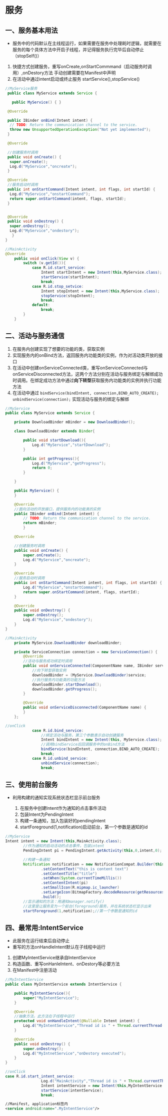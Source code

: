 # 服务

## 一、服务基本用法
* 服务中的代码默认在主线程运行，如果需要在服务中处理耗时逻辑，就需要在服务的每个具体方法中开启子线程，并记得服务执行完毕后自动停止（stopSelf()）


1. 快捷方式创建服务，重写onCreate,onStartCommmand（启动服务时调用）,onDestory方法 手动创建需要在Manifest中声明
2. 在活动中通过intent启动或终止服务 startService(),stopService()


 ```java
 //MyService服务
  public class MyService extends Service {

    public MyService() { }

  @Override

  public IBinder onBind(Intent intent) {
   // TODO: Return the communication channel to the service.
   throw new UnsupportedOperationException("Not yet implemented");
  }

  @Override

  //创建服务时调用
  public void onCreate() {
   super.onCreate();
   Log.d("MyService","oncreate");
  }

  @Override
  //服务启动时调用
  public int onStartCommand(Intent intent, int flags, int startId) {
   Log.d("MyService","onstartCommand");
   return super.onStartCommand(intent, flags, startId);
  }


  @Override
  public void onDestroy() {
   super.onDestroy();
   Log.d("MyService","ondestory");
    }
 }

```


```java
//MainActivity
@Override
    public void onClick(View v) {
        switch (v.getId()){
            case R.id.start_service:
                Intent startIntent = new Intent(this,MyService.class);
                startService(startIntent);
                break;
            case R.id.stop_setvice:
                Intent stopIntent = new Intent(this,MyService.class);
                stopService(stopIntent);
                break;
            default:
                break;
        }
    }
````



## 二、活动与服务通信

1. 在服务内创建实现了想要的功能的类，获取实例
2. 实现服务内的onBind方法，返回服务内功能类的实例，作为对活动类开放的接口
3. 在活动中创建onServiceConnected类，重写onServiceConnected与onServiceDisconnected方法，这两个方法分别在活动与服务绑定与解绑成功时调用。在绑定成功方法中通过**向下转型**获取服务内功能类的实例并执行功能方法
4. 在活动中通过 `bindService(bindIntent, connection,BIND_AUTO_CREATE);` `unbindService(connection);` 实现活动与服务的绑定与解绑



```java
//MyService
public class MyService extends Service {

    private DownloadBinder mBinder = new DownloadBinder();

    class DownloadBinder extends Binder{

        public void startDownload(){
            Log.d("MyService","startDownload");
        }

        public int getProgress(){
            Log.d("MyService","getProgress");
            return 0;
        }

    }

    public MyService() {
    }

    @Override
    //面向活动的开放接口，提供服务内的功能类的实例
    public IBinder onBind(Intent intent) {
        // TODO: Return the communication channel to the service.
        return mBinder;
        }

    @Override

    //创建服务时调用
    public void onCreate() {
        super.onCreate();
        Log.d("MyService","oncreate");
    }

    @Override
    //服务启动时调用
    public int onStartCommand(Intent intent, int flags, int startId) {
        Log.d("MyService","onstartCommand");
        return super.onStartCommand(intent, flags, startId);
    }

    @Override
    public void onDestroy() {
        super.onDestroy();
        Log.d("MyService","ondestory");
    }
}
```



```java
//MainActivity
    private MyService.DownloadBinder downloadBinder;

    private ServiceConnection connection = new ServiceConnection() {
        @Override
        //活动与服务成功绑定时调用
        public void onServiceConnected(ComponentName name, IBinder service) {
            //向下转型获取实例
            downloadBinder = (MyService.DownloadBinder)service;
            //执行服务内功能类的功能方法
            downloadBinder.startDownload();
            downloadBinder.getProgress();
        }

        @Override
        public void onServiceDisconnected(ComponentName name) {
        }
    };
```



```java
//onClick
            case R.id.bind_service:
                //绑定活动与服务，第三个参数表示自动创建服务
                Intent bindIntent = new Intent(this, MyService.class);
                //调用bindService后回调服务中的onBind方法
                bindService(bindIntent, connection,BIND_AUTO_CREATE);
                break;
            case R.id.unbind_service:
                unbindService(connection);
                break;
```


## 三、使用前台服务

* 利用构建的通知实现系统状态栏显示前台服务


  1. 在服务中创建Intent作为通知的点击事件活动
  2. 包装Intent为PendingIntent
  3. 构建一条通知，加入包装好的pendingIntent
  4. startForeground(1,notification)启动前台，第一个参数是通知的id



```java
//MyService
Intent intent = new Intent(this,MainActivity.class);
        //作为通知的启动活动的点击事件，包装intent
        PendingIntent pi = PendingIntent.getActivity(this,0,intent,0);

        //构建一条通知
        Notification notification = new NotificationCompat.Builder(this)
                .setContentText("this is content text")
                .setContentTitle("title")
                .setWhen(System.currentTimeMillis())
                .setContentIntent(pi)
                .setSmallIcon(R.mipmap.ic_launcher)
                .setLargeIcon(BitmapFactory.decodeResource(getResources(),R.mipmap.ic_launcher))
                .build();
        //显示通知的方法：用通知manager.notify()
        //这里是让服务变为一个前台(foreground)服务，并在系统状态栏显示出来
        startForeground(1,notification);//第一个参数是通知的id
```

## 四、最常用:IntentService

* 此服务在运行结束后自动停止
* 重写的方法onHandleIntent默认在子线程中运行

1. 创建MyIntentService继承自IntentService
2. 构造函数、重写onHanleIntent、onDestory等必要方法
3. 在Manifest中注册活动



```java
//MyIntentService
public class MyIntentService extends IntentService {

    public MyIntentService(){
        super("MyIntentService");
    }

    @Override
    //抽象方法，此方法在子线程中运行
    protected void onHandleIntent(@Nullable Intent intent) {
        Log.d("MyIntentService","Thread id is " + Thread.currentThread().getId());
    }

    @Override
    public void onDestroy() {
        super.onDestroy();
        Log.d("MyIntnetService","onDestory executed");
    }
}

```

```java
//onClick
case R.id.start_intent_service:
                Log.d("MainActivity","Thread id is " + Thread.currentThread().getId());
                Intent intentService = new Intent(this,MyIntentService.class);
                startService(intentService);
                break;

```

```xml
//Manifest, application标签内
<service android:name=".MyIntentService"/>
```
